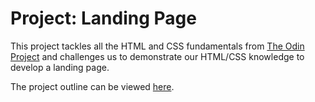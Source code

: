 # Project: Landing Page

This project tackles all the HTML and CSS fundamentals from [The Odin Project](https://www.theodinproject.com/) and challenges us to demonstrate our HTML/CSS knowledge to develop a landing page.

The project outline can be viewed [here](https://www.theodinproject.com/lessons/foundations-landing-page).
